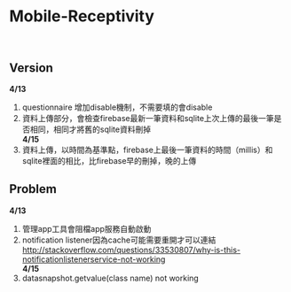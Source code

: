 # Mobile-Receptivity<br><br>

## Version<br>
**4/13**<br>
1. questionnaire 增加disable機制，不需要填的會disable
2. 資料上傳部分，會檢查firebase最新一筆資料和sqlite上次上傳的最後一筆是否相同，相同才將舊的sqlite資料刪掉<br>
**4/15**<br>
1. 資料上傳，以時間為基準點，firebase上最後一筆資料的時間（millis）和sqlite裡面的相比，比firebase早的刪掉，晚的上傳
## Problem<br>
**4/13**<br>
1. 管理app工具會阻檔app服務自動啟動
2. notification listener因為cache可能需要重開才可以連結<br>
http://stackoverflow.com/questions/33530807/why-is-this-notificationlistenerservice-not-working<br>
**4/15**<br>
1. datasnapshot.getvalue(class name) not working
